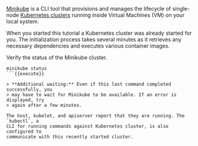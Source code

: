 [Minikube](https://minikube.sigs.k8s.io/) is a CLI tool that provisions and
manages the lifecycle of single-node [Kubernetes
clusters](https://kubernetes.io/docs/concepts/#kubernetes-control-plane) running
inside Virtual Machines (VM) on your local system.

When you started this tutorial a Kubernetes cluster was already started for you.
The initialization process takes several minutes as it retrieves any necessary
dependencies and executes various container images.

Verify the status of the Minikube cluster.

```
minikube status
```{{execute}}

> **Additional waiting:** Even if this last command completed successfully, you
> may have to wait for Minikube to be available. If an error is displayed, try
> again after a few minutes.

The host, kubelet, and apiserver report that they are running. The `kubectl`, a
CLI for running commands against Kubernetes cluster, is also configured to
communicate with this recently started cluster.
